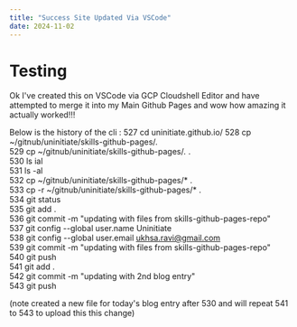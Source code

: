 ```yaml
---
title: "Success Site Updated Via VSCode"
date: 2024-11-02
---
```

# Testing
Ok I've created this on VSCode via GCP Cloudshell Editor and have attempted to merge it into my Main Github Pages
and wow how amazing it actually worked!!!

Below is the history of the cli :
  527  cd uninitiate.github.io/
  528  cp ~/gitnub/uninitiate/skills-github-pages/*.*    <br>
  529  cp ~/gitnub/uninitiate/skills-github-pages/*.* .  <br>
  530  ls ial                                             <br>
  531  ls -al                                             <br>
  532  cp ~/gitnub/uninitiate/skills-github-pages/* .     <br>
  533  cp -r ~/gitnub/uninitiate/skills-github-pages/* .  <br>
  534  git status                                         <br>
  535  git add .                                          <br>
  536  git commit -m "updating with files from skills-github-pages-repo"  <br>
  537  git config --global user.name Uninitiate                           <br>
  538  git config --global user.email ukhsa.ravi@gmail.com                <br>
  539  git commit -m "updating with files from skills-github-pages-repo"  <br>
  540  git push                                                           <br>
  541  git add .                                                          <br>
  542  git commit -m "updating with 2nd blog entry"                       <br>
  543  git push                                                             <br>


  (note created a new file for today's blog entry after 530 and will repeat 541 to 543 to upload this this change)